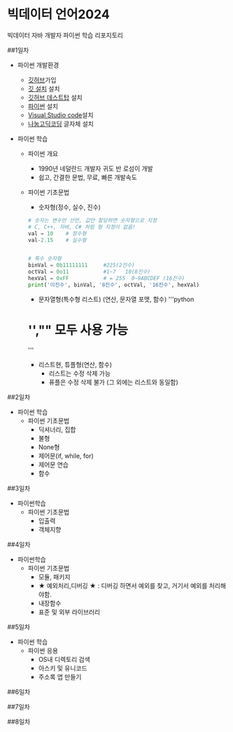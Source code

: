 # 빅데이터 언어2024        
빅데이터 자바 개발자 파이썬 학습 리포지토리

##1일차
- 파이썬 개발환경
    - [깃허브](https://github.com)가입
    - [깃 설치](https://git-scm.com/downloads) 설치
    - [깃허브 데스트탑](https://desktop.github.com/) 설치
    - [파이썬](https://www.python.org/downloads/) 설치
    - [Visual Studio code](https://vscode.dev/github/hyanyul/python-2024/blob/main/README.md)설치
    - [나눔고딕코딩](https://github.com/naver/nanumfont) 글자체 설치

- 파이썬 학습
    - 파이썬 개요
        - 1990년 네덜란드 개발자 귀도 반 로섬이 개발
        - 쉽고, 간결한 문법, 무료, 빠른 개발속도
    - 파이썬 기초문법
        - 숫자형(정수, 실수, 진수)
        
        ```python
        # 숫자는 변수만 선언, 값만 할당하면 숫자형으로 지정
        # C, C++, 자바, C# 처럼 형 지정이 없음!
        val = 10    # 정수형
        val-2.15    # 실수형


        # 특수 숫자형
        binVal = 0b11111111     #225(2진수)
        octVal = 0o11           #1~7   10(8진수)
        hexVal = 0xFF           # = 255  0~9ABCDEF (16진수)    
        print('이진수', binVal, '8진수', octVal, '16진수', hexVal)
        ```

        - 문자열형(특수형 리스트) (연산, 문자열 포맷, 함수)
        '''python
         # '',"" 모두 사용 가능
        '''
        - 리스트현, 튜플형(연산, 함수)  
            - 리스트는 수정 삭제 가능
            - 퓨플은 수정 삭제 불가 (그 외에는 리스트와 동일함)


##2일차
- 파이썬 학습
    - 파이썬 기초문법
        - 딕셔너리, 집합
        - 불형
        - None형
        - 제어문(if, while, for)
        - 제어문 연습
        - 함수

##3일차
- 파이썬학습
    - 파이썬 기초문법
        - 입출력
        - 객체지향

##4일차
- 파이썬학습
    - 파이썬 기초문법
        - 모듈, 패키지
        - ★ 예외처리,디버깅 ★ : 디버깅 하면서 예외를 찾고, 거기서 예외를 처리해야함.
        - 내장함수
        - 표준 및 외부 라이브러리

##5일차
- 파이썬 학습
    - 파이썬 응용
        - OS내 디렉토리 검색
        - 아스키 및 유니코드
        - 주소록 앱 만들기

##6일차


##7일차


##8일차

